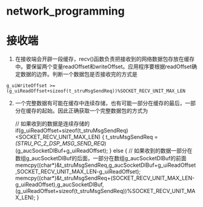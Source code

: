 # network_programming

# 接收端
1. 在接收端会开辟一段缓存，recv()函数负责把接收到的网络数据包存放在缓存中。要保留两个变量readOffset和writeOffset。应用程序要根据readOffset确定数据的边界。判断一个数据包是否接收完的方式是
```
g_uiWriteOffset >= (g_uiReadOffset+sizeof(t_struMsgSendReq))%SOCKET_RECV_UNIT_MAX_LEN
```
2. 一个完整数据有可能在缓存中连续存储，也有可能一部分在缓存的最后，一部分在缓存的起始。因此正确获取一个完整数据包的方式为

	// 如果收到的数据是连续存储的
	if(g_uiReadOffset+sizeof(t_struMsgSendReq)<SOCKET_RECV_UNIT_MAX_LEN)
	{
		t_struMsgSendReq = *(STRU_PC_2_DSP_MSG_SEND_REQ*)(g_aucSocketDlBuf+g_uiReadOffset);
	}
	else
	{
	// 如果收到的数据一部分在数组g_aucSocketDlBuf的后面，一部分在数组g_aucSocketDlBuf的前面
		memcpy((char*)&t_struMsgSendReq,g_aucSocketDlBuf+g_uiReadOffset,SOCKET_RECV_UNIT_MAX_LEN-g_uiReadOffset);
		memcpy((char*)&t_struMsgSendReq+(SOCKET_RECV_UNIT_MAX_LEN-g_uiReadOffset),g_aucSocketDlBuf,(g_uiReadOffset+sizeof(t_struMsgSendReq))%SOCKET_RECV_UNIT_MAX_LEN);
	}

